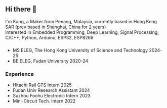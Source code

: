 ## Hi there 👋

I'm Kang, a Maker from Penang, Malaysia, currently based in Hong Kong SAR (prev based in Shanghai, China for 2 years)  
Interested in Embedded Programming, Deep Learning, Signal Processing, C/C++, Python, Arduino, ESP32, ESP8266  

### 
- MS ELEG, The Hong Kong University of Science and Technology 2024-25
- BE ELEG, Fudan University 2020-24

### Experience
- Hitachi Rail GTS Intern 2025
- Fudan Univ Research Assistant 2024
- Suzhou Foohu Electronic Intern 2023
- Mini-Circuit Tech. Intern 2022

<!--
**ceravio/ceravio** is a ✨ _special_ ✨ repository because its `README.md` (this file) appears on your GitHub profile.

Here are some ideas to get you started:

- 🔭 I’m currently working on ...
- 🌱 I’m currently learning ...
- 👯 I’m looking to collaborate on ...
- 🤔 I’m looking for help with ...
- 💬 Ask me about ...
- 📫 How to reach me: ...
- 😄 Pronouns: ...
- ⚡ Fun fact: ...
-->
